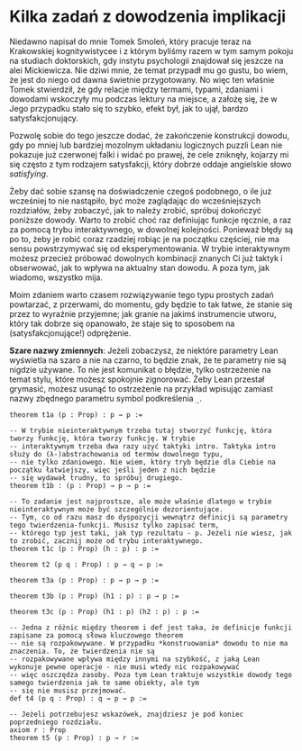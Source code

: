 # Kilka zadań z dowodzenia implikacji

Niedawno napisał do mnie Tomek Smoleń, który pracuje teraz na Krakowskiej kognitywistycee i z którym
byliśmy razem w tym samym pokoju na studiach doktorskich, gdy instytu psychologii znajdował się
jeszcze na alei Mickiewicza. Nie dziwi mnie, że temat przypadł mu go gustu, bo wiem, że jest do
niego od dawna świetnie przygotowany. No więc ten właśnie Tomek stwierdził, że gdy relacje między
termami, typami, zdaniami i dowodami wskoczyły mu podczas lektury na miejsce, a założę się, że w
Jego przypadku stało się to szybko, efekt był, jak to ujął, bardzo satysfakcjonujący.

Pozwolę sobie do tego jeszcze dodać, że zakończenie konstrukcji dowodu, gdy po mniej lub bardziej
mozolnym układaniu logicznych puzzli Lean nie pokazuje już czerwonej falki i widać po prawej, że
cele zniknęły, kojarzy mi się często z tym rodzajem satysfakcji, który dobrze oddaje angielskie
słowo *satisfying*.

Żeby dać sobie szansę na doświadczenie czegoś podobnego, o ile już wcześniej to nie nastąpiło, być
może zaglądając do wcześniejszych rozdziałów, żeby zobaczyć, jak to należy zrobić, spróbuj dokończyć
poniższe dowody. Warto to zrobić choć raz definiując funkcje ręcznie, a raz za pomocą trybu
interaktywnego, w dowolnej kolejności. Ponieważ błędy są po to, żeby je robić coraz rzadziej robiąc
je na początku częściej, nie ma sensu powstrzymywać się od eksperymentowania. W trybie interaktywnym
możesz przecież próbować dowolnych kombinacji znanych Ci już taktyk i obserwować, jak to wpływa na
aktualny stan dowodu. A poza tym, jak wiadomo, wszystko mija.

Moim zdaniem warto czasem rozwiązywanie tego typu prostych zadań powtarzać, z przerwami, do momentu,
gdy będzie to tak łatwe, że stanie się przez to wyraźnie przyjemne; jak granie na jakimś
instrumencie utworu, który tak dobrze się opanowało, że staje się to sposobem na
(satysfakcjonujące!)  odprężenie.

**Szare nazwy zmiennych**: Jeżeli zobaczysz, że niektóre parametry Lean wyświetla na szaro a nie na
czarno, to będzie znak, że te parametry nie są nigdzie używane. To nie jest komunikat o błędzie,
tylko ostrzeżenie na temat stylu, które możesz spokojnie zignorować. Żeby Lean przestał grymasić,
możesz usunąć to ostrzeżenie na przykład wpisując zamiast nazwy zbędnego parametru symbol
podkreślenia `_`.

```lean
theorem t1a (p : Prop) : p → p :=

-- W trybie nieinteraktywnym trzeba tutaj stworzyć funkcję, która tworzy funkcję, która tworzy funkcję. W trybie 
-- interaktywnym trzeba dwa razy użyć taktyki intro. Taktyka intro służy do (λ-)abstrachowania od termów dowolnego typu,
-- nie tylko zdaniowego. Nie wiem, który tryb będzie dla Ciebie na początku łatwiejszy, więc jeśli jeden z nich będzie
-- się wydawał trudny, to spróbuj drugiego.
theorem t1b : (p : Prop) → p → p :=

-- To zadanie jest najprostsze, ale może właśnie dlatego w trybie nieinteraktywnym może być szczególnie dezorientujące. 
-- Tym, co od razu masz do dyspozycji wewnątrz definicji są parametry tego twierdzenia-funkcji. Musisz tylko zapisać term,
-- którego typ jest taki, jak typ rezultatu - p. Jeżeli nie wiesz, jak to zrobić, zacznij może od trybu interaktywnego.
theorem t1c (p : Prop) (h : p) : p :=

theorem t2 (p q : Prop) : p → q → p :=

theorem t3a (p : Prop) : p → p → p :=

theorem t3b (p : Prop) (h1 : p) : p → p :=

theorem t3c (p : Prop) (h1 : p) (h2 : p) : p :=

-- Jedna z różnic między theorem i def jest taka, że definicje funkcji zapisane za pomocą słowa kluczowego theorem
-- nie są rozpakowywane. W przypadku *konstruowania* dowodu to nie ma znaczenia. To, że twierdzenia nie są
-- rozpakowywane wpływa między innymi na szybkość, z jaką Lean wykonuje pewne operacje - nie musi wtedy nic rozpakowywać
-- więc oszczędza zasoby. Poza tym Lean traktuje wszystkie dowody tego samego twierdzenia jak te same obiekty, ale tym
-- się nie musisz przejmować.
def t4 (p q : Prop) : q → p → p :=

-- Jeżeli potrzebujesz wskazówek, znajdziesz je pod koniec poprzedniego rozdziału.
axiom r : Prop
theorem t5 (p : Prop) : p → r :=
```

